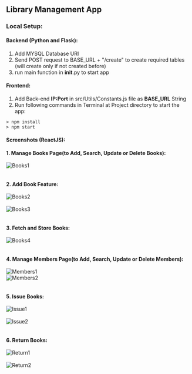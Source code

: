 ## Library Management App

### Local Setup:
#### Backend (Python and Flask):
  1. Add MYSQL Database URI
  2. Send POST request to BASE_URL + "/create" to create required tables (will create only if not created before)
  3. run main function in __init__.py to start app
#### Frontend:
  1. Add Back-end **IP:Port** in src/Utils/Constants.js file as **BASE_URL** String
  2. Run following commands in Terminal at Project directory to start the app:
~~~
> npm install
> npm start
~~~~

#### Screenshots (ReactJS):

  **1. Manage Books Page(to Add, Search, Update or Delete Books):** 
  \
  \
    ![Books1](https://github.com/combinator-cs/LibraryManageApp/assets/47257439/5a17a963-556b-47ce-bf2f-13fa0543001f)
  \
  \
  \
  **2. Add Book Feature:**
  \
  \
    ![Books2](https://github.com/combinator-cs/LibraryManageApp/assets/47257439/46916711-056a-4387-b1be-82352528d5fc)
    \
    \
    ![Books3](https://github.com/combinator-cs/LibraryManageApp/assets/47257439/19a80ed4-addd-4568-a9f3-3bfaeddfd147)
  \
  \
  \
  **3. Fetch and Store Books:**
  \
  \
  ![Books4](https://github.com/combinator-cs/LibraryManageApp/assets/47257439/9f9ea219-da70-4ff9-9e00-78f777a23ebd)
  \
  \
  \
  **4. Manage Members Page(to Add, Search, Update or Delete Members):**
  \
  \
    ![Members1](https://github.com/combinator-cs/LibraryManageApp/assets/47257439/2f907e89-daf8-49de-909b-dcfcb05bc269)
    \
    ![Members2](https://github.com/combinator-cs/LibraryManageApp/assets/47257439/e7998c6b-10e2-46bb-a8e4-34be200dd1c5)
  \
  \
  \
  **5. Issue Books:**
  \
  \
    ![Issue1](https://github.com/combinator-cs/LibraryManageApp/assets/47257439/0f403280-b62c-4450-9911-72f95db12174)
    \
    \
    ![Issue2](https://github.com/combinator-cs/LibraryManageApp/assets/47257439/9b296176-3fbf-451c-a6b6-22eb48c0f01a)
  \
  \
  \
  **6. Return Books:**
  \
  \
  ![Return1](https://github.com/combinator-cs/LibraryManageApp/assets/47257439/f549f734-2ed2-4a0b-86e8-2c2a9d2dec82)
  \
  \
  ![Return2](https://github.com/combinator-cs/LibraryManageApp/assets/47257439/06e8524a-4fbd-4010-a9ec-3fa81af8a3cb)


